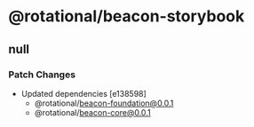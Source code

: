 # @rotational/beacon-storybook

## null

### Patch Changes

- Updated dependencies [e138598]
  - @rotational/beacon-foundation@0.0.1
  - @rotational/beacon-core@0.0.1

